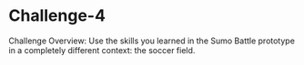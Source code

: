 # Challenge-4
 Challenge Overview:  Use the skills you learned in the Sumo Battle prototype in a completely different context: the soccer field.
